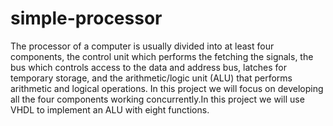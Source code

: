 # simple-processor
The processor of a computer is usually divided into at least four components, the control unit which performs the fetching the signals, the bus which controls access to the data and address bus, latches for temporary storage, and the arithmetic/logic unit (ALU) that performs arithmetic and logical operations. In this project we will focus on developing all the four components working concurrently.In this project we will use VHDL to implement an ALU with eight functions.  
